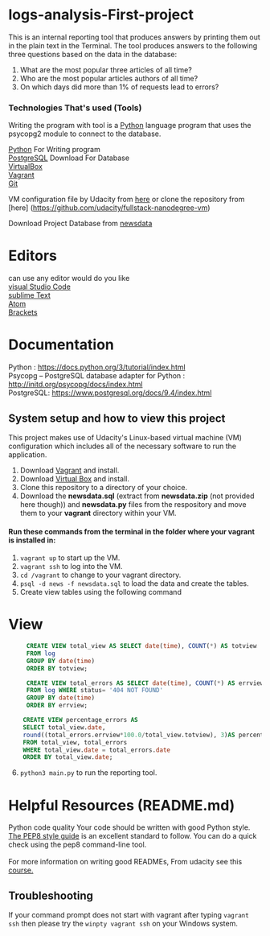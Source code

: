 # logs-analysis-First-project
This is an internal reporting tool that produces answers by printing them out in the plain text in the Terminal. The tool produces answers to the following three questions based on the data in the database:

1) What are the most popular three articles of all time? 
2) Who are the most popular articles authors of all time? 
3) On which days did more than 1% of requests lead to errors? 

### Technologies That's used (Tools)
Writing the program with  tool is a [Python](https://www.python.org/downloads/release/python-361/) language program that uses the psycopg2 module to connect to the database. 

[Python](https://www.python.org/downloads/release/python-361/) For Writing program<br>
[PostgreSQL](https://www.postgresql.org/download/) Download For Database <br>
[VirtualBox](https://www.virtualbox.org/wiki/Downloads)<br>
[Vagrant](https://www.vagrantup.com/downloads.html)<br>
[Git](https://git-scm.com/downloads) <br>

VM configuration file by Udacity from [here](https://d17h27t6h515a5.cloudfront.net/topher/2017/May/59125904_fsnd-virtual-machine/fsnd-virtual-machine.zip) or clone the repository from [here] (https://github.com/udacity/fullstack-nanodegree-vm)<br>

Download Project Database from [newsdata](https://d17h27t6h515a5.cloudfront.net/topher/2016/August/57b5f748_newsdata/newsdata.zip)
 
 # Editors
   can use any editor would do you like <br>
 [visual Studio Code](https://code.visualstudio.com/download)<br>
 [sublime Text](https://www.sublimetext.com/2)<br>
 [Atom](https://atom.io/)<br>
 [Brackets](http://brackets.io/)<br>
 
 

# Documentation <br>
Python : https://docs.python.org/3/tutorial/index.html<br>
Psycopg – PostgreSQL database adapter for Python : http://initd.org/psycopg/docs/index.html <br>
PostgreSQL: https://www.postgresql.org/docs/9.4/index.html<br>

## System setup and how to view this project
This project makes use of Udacity's Linux-based virtual machine (VM) configuration which includes all of the necessary software to run the application.
1. Download [Vagrant](https://www.vagrantup.com/) and install.
2. Download [Virtual Box](https://www.virtualbox.org/) and install. 
3. Clone this repository to a directory of your choice.
4. Download the **newsdata.sql** (extract from **newsdata.zip** (not provided here though)) and **newsdata.py** files from the respository and move them to your **vagrant** directory within your VM.

#### Run these commands from the terminal in the folder where your vagrant is installed in: 
1. ```vagrant up``` to start up the VM.
2. ```vagrant ssh``` to log into the VM.
3. ```cd /vagrant``` to change to your vagrant directory.
4. ```psql -d news -f newsdata.sql``` to load the data and create the tables.
5. Create view tables using the following command 

# View 
``` sql 
     CREATE VIEW total_view AS SELECT date(time), COUNT(*) AS totview
     FROM log 
     GROUP BY date(time) 
     ORDER BY totview;
```


``` sql 
     CREATE VIEW total_errors AS SELECT date(time), COUNT(*) AS errview
     FROM log WHERE status= '404 NOT FOUND' 
     GROUP BY date(time) 
     ORDER BY errview;
```
``` sql 
    CREATE VIEW percentage_errors AS
    SELECT total_view.date, 
    round((total_errors.errview*100.0/total_view.totview), 3)AS percentage
    FROM total_view, total_errors
    WHERE total_view.date = total_errors.date
    ORDER BY total_view.date;
``` 
6. ```python3 main.py``` to run the reporting tool.

# Helpful Resources (README.md)
Python code quality
Your code should be written with good Python style. [The PEP8 style guide](https://www.python.org/dev/peps/pep-0008/) is an excellent standard to follow. You can do a quick check using the pep8 command-line tool.<br>
<br>
For more information on writing good READMEs, From udacity see this [course.](https://classroom.udacity.com/courses/ud777)

##  Troubleshooting
If your command prompt does not start with vagrant after typing `vagrant ssh` then please try the `winpty vagrant ssh` on your Windows system.
